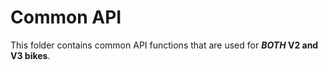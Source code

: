 # Common API

This folder contains common API functions that are used for **_BOTH_ V2 and V3 bikes**.
